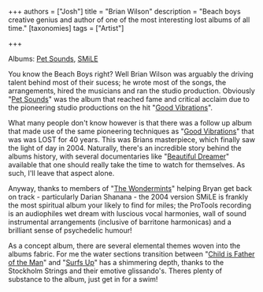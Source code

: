 +++
authors = ["Josh"]
title = "Brian Wilson"
description = "Beach boys creative genius and author of one of the most interesting lost albums of all time."
[taxonomies]
tags = ["Artist"]

+++

Albums: [Pet Sounds](https://youtube.com/playlist?list=PLj5TmO4kroQH4XM8P3JavV0p7Gtnno1E2&si=s1o2VfbFTFdpBE8A), [SMiLE](https://youtube.com/playlist?list=PLhinduWcIKtFcHEDIQPXXdbFGT8gxTKF1&si=rPcZTkaZfCu9TkGv)

You know the Beach Boys right? Well Brian Wilson was arguably the driving talent behind most of their sucess; he wrote most of the songs, the arrangements, hired the musicians and ran the studio production. Obviously "[Pet Sounds](https://youtube.com/playlist?list=PLj5TmO4kroQH4XM8P3JavV0p7Gtnno1E2&si=s1o2VfbFTFdpBE8A)" was the album that reached fame and critical acclaim due to the pioneering studio productions on the hit "[Good Vibrations](https://youtu.be/apBWI6xrbLY?si=kOLkjBi9cSyXYpMj)".

What many people don't know however is that there was a follow up album that made use of the same pioneering techniques as "[Good Vibrations](https://youtu.be/apBWI6xrbLY?si=kOLkjBi9cSyXYpMj)" that was was LOST for 40 years. This was Brians masterpiece, which finally saw the light of day in 2004. Naturally, there's an incredible story behind the albums history, with several documentaries like "[Beautiful Dreamer](https://www.youtube.com/watch?v=JETqt5e5OQQ)" available that one should really take the time to watch for themselves. As such, I'll leave that aspect alone. 

Anyway, thanks to members of "[The Wondermints](https://www.youtube.com/watch?v=-9K-YmhCmlA)" helping Bryan get back on track - particularly Darian Shanana - the 2004 version SMiLE is frankly the most spiritual album your likely to find for miles; the ProTools recording is an audiophiles wet dream with luscious vocal harmonies, wall of sound instrumental arrangements (inclusive of barritone harmonicas) and a brilliant sense of psychedelic humour! 

As a concept album, there are several elemental themes woven into the albums fabric. For me the water sections transition between "[Child is Father of the Man](https://www.youtube.com/watch?v=MCoweCaRn5U&list=OLAK5uy_mR9pK5phEHUR__YHG9xj4rgPwzmDQpKt4&index=9)" and "[Surfs Up](https://www.youtube.com/watch?v=MCoweCaRn5U&list=OLAK5uy_mR9pK5phEHUR__YHG9xj4rgPwzmDQpKt4&index=9)" has a shimmering depth, thanks to the Stockholm Strings and their emotive glissando's. Theres plenty of substance to the album, just get in for a swim!